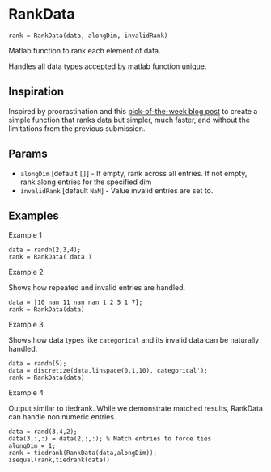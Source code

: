 # RankData
```
rank = RankData(data, alongDim, invalidRank)
```

Matlab function to rank each element of data.

Handles all data types accepted by matlab function unique.


## Inspiration

Inspired by procrastination and this [pick-of-the-week blog post](https://blogs.mathworks.com/pick/2022/03/11/rankerdata) to create a simple function that ranks data but simpler, much faster, and without the limitations from the previous submission.

## Params

 - `alongDim` [default `[]`] - If empty, rank across all entries. If not empty, rank along entries for the specified dim
 - `invalidRank` [default `NaN`] - Value invalid entries are set to.

 


## Examples

Example 1


```
data = randn(2,3,4);
rank = RankData( data )
```

Example 2

Shows how repeated and invalid entries are handled.

```
data = [10 nan 11 nan nan 1 2 5 1 7];
rank = RankData(data)
```

Example 3

Shows how data types like `categorical` and its invalid data can be naturally handled.


```
data = randn(5);
data = discretize(data,linspace(0,1,10),'categorical');
rank = RankData(data)
```

Example 4

Output similar to tiedrank. While we demonstrate matched results, RankData can handle non numeric entries.

```
data = rand(3,4,2);
data(3,:,:) = data(2,:,:); % Match entries to force ties
alongDim = 1;
rank = tiedrank(RankData(data,alongDim));
isequal(rank,tiedrank(data))
```
